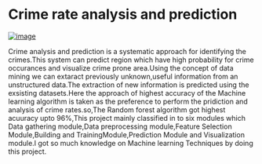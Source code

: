 # Crime rate analysis and prediction
[
![image](https://github.com/Maheshreddy1356/Crime-Rate-Analysis-AndPrediction-Using-Machine-Learning/assets/123810091/a01480a4-9a25-42c8-9f49-07642c6ccd67)
](url)
 
 Crime analysis and prediction is a systematic approach for identifying the crimes.This system can predict region which have high probability for crime occurances and visualize crime prone area.Using the concept of data mining we can extaract previously unknown,useful information from an unstructured data.The extraction of new information is predicted using the exsisting datasets.Here the approach of highest accuracy of the Machine learning algorithm is taken as the preference to perform the pridiction and analysis of crime rates.so,The Random forest algorithm got highest acuuracy upto 96%,This project mainly classified in to six modules which Data gathering module,Data preprocessing module,Feature Selection Module,Building and TrainingModule,Prediction Module and Visualization module.I got so much knowledge on Machine learning Techniques by doing this project.
